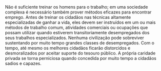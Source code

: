 ﻿Não é suficiente treinar os homens para o trabalho; em uma sociedade complexa é necessário também prover métodos eficazes para encontrar emprego. Antes de treinar os cidadãos nas técnicas altamente especializadas de ganhar a vida, eles devem ser instruídos em um ou mais métodos de trabalho comum, atividades comerciais ou  ocupações que possam utilizar quando estiverem transitoriamente desempregados dos seus trabalhos especializados. Nenhuma civilização pode sobreviver sustentando por muito tempo grandes classes de desempregados. Com o tempo, até mesmo os melhores cidadãos ficarão distorcidos e desmoralizados por aceitar suporte do tesouro público. A própria caridade privada se torna perniciosa quando concedida por muito tempo a cidadãos sadios e capazes.